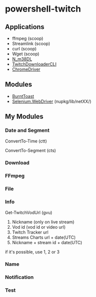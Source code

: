 # powershell-twitch

## Applications
+ ffmpeg (scoop)
+ Streamlink (scoop)
+ curl (scoop)
+ Wget (scoop)
+ [N_m38DL](https://github.com/nilaoda/N_m3u8DL-CLI)
+ [TwitchDownloaderCLI](https://github.com/lay295/TwitchDownloader)
+ [ChromeDriver](https://sites.google.com/chromium.org/driver/downloads?authuser=0)

## Modules
+ [BurntToast](https://www.powershellgallery.com/packages/BurntToast/)
+ [Selenium.WebDriver](https://www.nuget.org/packages/Selenium.WebDriver) (nupkg/lib/netXX/)

## My Modules

### Date and Segment

ConvertTo-Time (ctt)

ConvertTo-Segment (cts)

### Download

### FFmpeg

### File

### Info

Get-TwitchVodUrl (gvu)
1. Nickname (only on live stream)
2. Vod id (vod id or video url)
3. Twitch Tracker url
4. Streams Charts url + date(UTC)
5. Nickname + stream id + date(UTC)

if it's possible, use 1, 2 or 3

### Name

### Notification

### Test